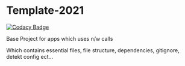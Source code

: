 # Template-2021

[![Codacy Badge](https://app.codacy.com/project/badge/Grade/f696be63fcd14b77aecf666e2fed61d2)](https://www.codacy.com/gh/Eldhopj/Template-2021/dashboard?utm_source=github.com&amp;utm_medium=referral&amp;utm_content=Eldhopj/Template-2021&amp;utm_campaign=Badge_Grade)

Base Project for apps which uses n/w calls

Which contains essential files, file structure, dependencies, gitignore, detekt config ect...
